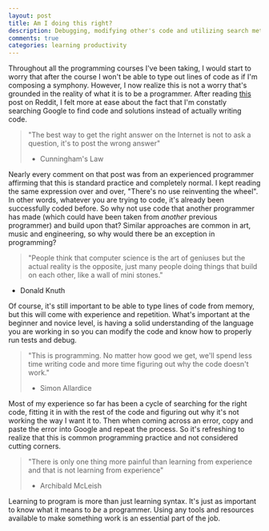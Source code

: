 ```yaml
---
layout: post
title: Am I doing this right?
description: Debugging, modifying other's code and utilizing search methods. A further look into what it means to be a programmer. Complete with some insightful quotes from legendary programmers.
comments: true
categories: learning productivity
---
```


Throughout all the programming courses I've been taking, I would start to worry that after the course I won't be able to type out lines of code as if I'm composing a symphony. However, I now realize this is not a worry that's grounded in the reality of what it is to be a programmer. After reading [this](http://www.reddit.com/r/learnprogramming/comments/30miri/all_i_do_at_work_is_google_how_to_do_things_then/) post on Reddit, I felt more at ease about the fact that I'm constatly searching Google to find code and solutions instead of actually writing code.

>"The best way to get the right answer on the Internet is not to ask a question, it's to post the wrong answer" 
> - Cunningham's Law

Nearly every comment on that post was from an experienced programmer affirming that this is standard practice and completely normal. 
I kept reading the same expression over and over, "There's no use reinventing the wheel". In other words, whatever you are trying to code, it's already been successfully coded before. So why not use code that another programmer has made (which could have been taken from *another* previous programmer) and build upon that? Similar approaches are common in art, music and engineering, so why would there be an exception in programming? 

>"People think that computer science is the art of geniuses but the actual reality is the opposite, just many people doing things that build on each other, like a wall of mini stones."
- Donald Knuth

Of course, it's still important to be able to type lines of code from memory, but this will come with experience and repetition. What's important at the beginner and novice level, is having a solid understanding of the language you are working in so you can modify the code and know how to properly run tests and debug.

> "This is programming. No matter how good we get, we'll spend less time writing code and more time figuring out why the code doesn't work."
> - Simon Allardice

Most of my experience so far has been a cycle of searching for the right code, fitting it in with the rest of the code and figuring out why it's not working the way I want it to. Then when coming across an error, copy and paste the error into Google and repeat the process. So it's refreshing to realize that this is common programming practice and not considered cutting corners.

> "There is only one thing more painful than learning from experience and that is not learning from experience" 
> - Archibald McLeish

Learning to program is more than just learning syntax. It's just as important to know what it means to *be* a programmer. Using any tools and resources available to make something work is an essential part of the job. 
